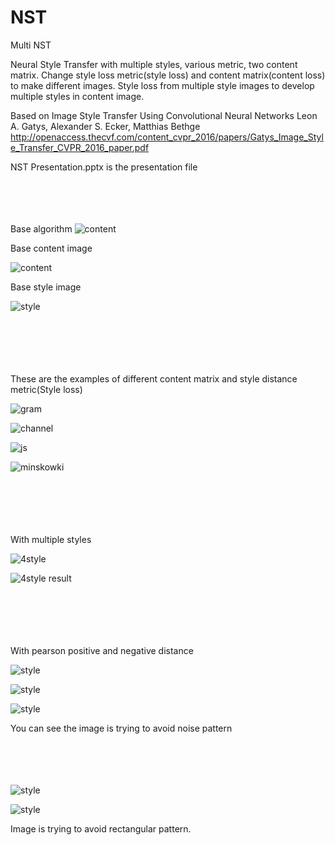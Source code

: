 # NST
Multi NST

Neural Style Transfer with multiple styles, various metric, two content matrix.
Change style loss metric(style loss) and content matrix(content loss) to make different images.
Style loss from multiple style images to develop multiple styles in content image.

Based on Image Style Transfer Using Convolutional Neural Networks
Leon A. Gatys, Alexander S. Ecker, Matthias Bethge
http://openaccess.thecvf.com/content_cvpr_2016/papers/Gatys_Image_Style_Transfer_CVPR_2016_paper.pdf

NST Presentation.pptx is the presentation file <br  /><br  /><br  /><br  /><br  />


Base algorithm
![content](./pictures/algorithm.png)



Base content image

![content](./results/content.png)

Base style image

![style](./results/style.png)


<br  /><br  /><br  /><br  /><br  />
These are the examples of different content matrix and style distance metric(Style loss)

![gram](./results/gram_matrix.png)

![channel](./results/channel-wise_mean_matrix.png)

![js](./results/js_divergence.png)

![minskowki](./results/minskowki_distance.png)



<br  /><br  /><br  /><br  /><br  />
With multiple styles

![4style](./results/4styles.png)

![4style result](./results/4styles_result.png)


<br  /><br  /><br  /><br  /><br  />
With pearson positive and negative distance

![style](./results/noise_style.png)

![style](./results/noise_positive.png)

![style](./results/noise_negative.png)

You can see the image is trying to avoid noise pattern
<br  /><br  /><br  /><br  /><br  />

![style](./results/rectangle_style.png)

![style](./results/rectangle_negative.png)

Image is trying to avoid rectangular pattern.


